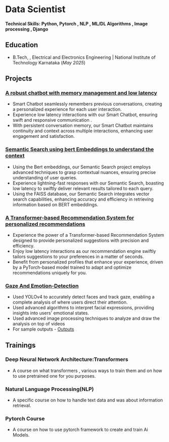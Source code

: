 # Data Scientist

#### Technical Skills: Python, Pytorch , NLP , ML/DL Algorithms , Image processing , Django 

## Education
- B.Tech, , Electrical and Electronics Engineering | National Institute of Technology Karnataka (_May 2025_)								       		

## Projects
### [A robust chatbot with memory management and low latency](https://prakharrakhyaprojects.pythonanywhere.com/chatboy/)
- Smart Chatbot seamlessly remembers previous conversations, creating a personalized experience for each user interaction.
- Experience low latency interactions with our Smart Chatbot, ensuring swift and responsive communication .
- With persistent conversation memory, our Smart Chatbot maintains continuity and context across multiple interactions, enhancing user engagement and satisfaction.

### [Semantic Search using bert Embeddings to understand the context](https://prakharrakhyaprojects.pythonanywhere.com/productsearch/)
- Using the Bert embeddings, our Semantic Search project employs advanced techniques to grasp contextual nuances, ensuring precise understanding of user queries.
- Experience lightning-fast responses with our Semantic Search, boasting low latency to swiftly deliver relevant results tailored to each query.
- Using the FAISS database, our Semantic Search integrates vector search capabilities, enhancing accuracy and efficiency in retrieving information based on BERT embeddings.

### [A Transformer-based Recommendation System for personalized recommendations](https://prakharrakhyaprojects.pythonanywhere.com/recommender/)
- Experience the power of a Transformer-based Recommendation System designed to provide personalized suggestions with precision and efficiency.
- Enjoy low latency interactions as our recommendation engine swiftly tailors suggestions to your preferences in a matter of seconds.
- Benefit from personalized profiles that enhance your experience, driven by a PyTorch-based model trained to adapt and optimize recommendations uniquely for you.

### [Gaze And Emotion-Detection](https://github.com/prakharrakhya/Gaze-And-Emotion-Detection)
- Used YOLOv4 to accurately detect faces and track gaze, enabling a complete analysis of where users direct their attention.
- Used advanced algorithms to interpret facial expressions, providing insights into users' emotional states.
- Used advanced image processing techniques to analyze and draw the analysis on top of videos
- For sample outputs - [Outputs](https://drive.google.com/drive/folders/1-WgoL8Y7JKDZOj3Q3hzKk7SoH9MdWu87)

## Trainings
### Deep Neural Network Architecture:Transformers 
- A course on what transformers , various ways to train them and on how to use pretrained one for you purposes.

### Natural Language Processing(NLP)
- A specific course on how to handle text data and was about information retrieval.

### Pytorch Course
- A course on how to use pytorch framework to create and train Ai Models.

